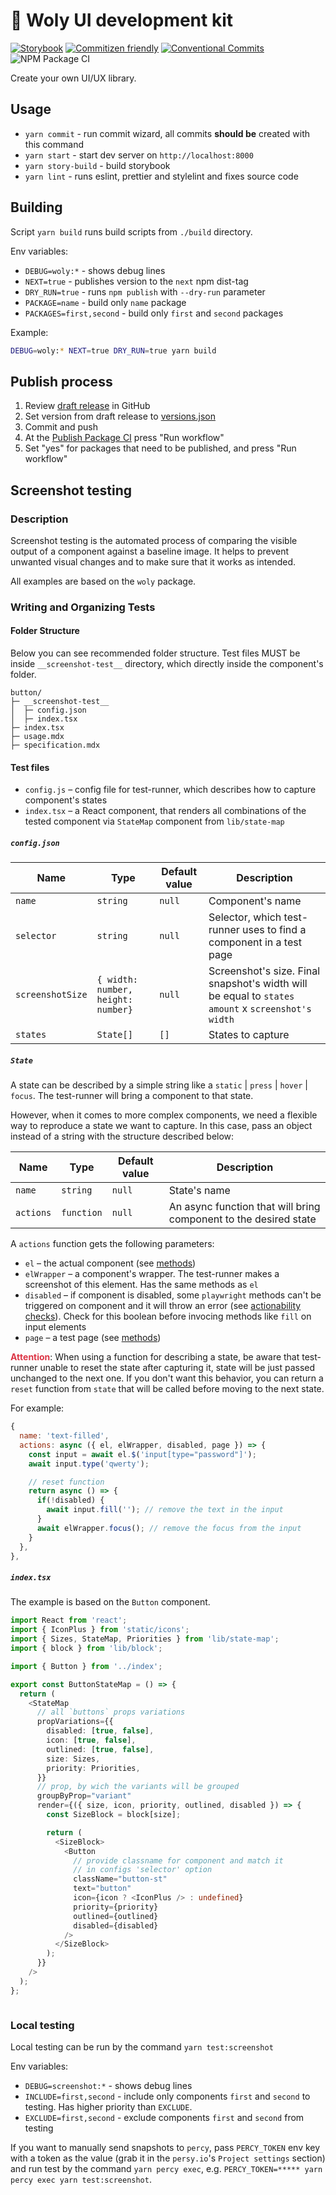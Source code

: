 # 🐣 Woly UI development kit

[![Storybook](https://cdn.jsdelivr.net/gh/storybookjs/brand@master/badge/badge-storybook.svg)](https://woly-ui.github.io/woly/) [![Commitizen friendly](https://img.shields.io/badge/commitizen-friendly-brightgreen.svg)](http://commitizen.github.io/cz-cli/) [![Conventional Commits](https://img.shields.io/badge/Conventional%20Commits-1.0.0-yellow.svg)](https://conventionalcommits.org) ![NPM Package CI](https://github.com/woly-ui/woly/workflows/NPM%20Package%20CI/badge.svg)

Create your own UI/UX library.

## Usage

- `yarn commit` - run commit wizard, all commits **should be** created with this command
- `yarn start` - start dev server on `http://localhost:8000`
- `yarn story-build` - build storybook
- `yarn lint` - runs eslint, prettier and stylelint and fixes source code

## Building

Script `yarn build` runs build scripts from `./build` directory.

Env variables:

- `DEBUG=woly:*` - shows debug lines
- `NEXT=true` - publishes version to the `next` npm dist-tag
- `DRY_RUN=true` - runs `npm publish` with `--dry-run` parameter
- `PACKAGE=name` - build only `name` package
- `PACKAGES=first,second` - build only `first` and `second` packages

Example:

```sh
DEBUG=woly:* NEXT=true DRY_RUN=true yarn build
```

## Publish process

1. Review [draft release](https://github.com/woly-ui/woly/releases) in GitHub
1. Set version from draft release to [versions.json](./versions.json)
1. Commit and push
1. At the [Publish Package CI](https://github.com/woly-ui/woly/actions/workflows/npm.yml) press "Run workflow"
1. Set "yes" for packages that need to be published, and press "Run workflow"

## Screenshot testing

### Description

Screenshot testing is the automated process of comparing the visible output of a component against a baseline image. It helps to prevent unwanted visual changes and to make sure that it works as intended.

All examples are based on the `woly` package.

### Writing and Organizing Tests

#### Folder Structure

Below you can see recommended folder structure. Test files MUST be inside `__screenshot-test__` directory, which directly inside the component's folder.

```
button/
├─ __screenshot-test__
│  ├─ config.json
│  ├─ index.tsx
├─ index.tsx
├─ usage.mdx
├─ specification.mdx

```

#### Test files

- `config.js` – config file for test-runner, which describes how to capture component's states
- `index.tsx` – a React component, that renders all combinations of the tested component via `StateMap` component from `lib/state-map`

##### **`config.json`**

| Name             | Type                               | Default value | Description                                                                                       |
| ---------------- | ---------------------------------- | ------------- | ------------------------------------------------------------------------------------------------- |
| `name`           | `string`                           | `null`        | Component's name                                                                                  |
| `selector`       | `string`                           | `null`        | Selector, which test-runner uses to find a component in a test page                               |
| `screenshotSize` | `{ width: number, height: number}` | `null`        | Screenshot's size. Final snapshot's width will be equal to `states amount` x `screenshot's width` |
| `states`         | `State[]`                          | `[]`          | States to capture                                                                                 |

##### **`State`**

A state can be described by a simple string like a `static` | `press` | `hover` | `focus`. The test-runner will bring a component to that state.

However, when it comes to more complex components, we need a flexible way to reproduce a state we want to capture.
In this case, pass an object instead of a string with the structure described below:

| Name      | Type       | Default value | Description                                                      |
| --------- | ---------- | ------------- | ---------------------------------------------------------------- |
| `name`    | `string`   | `null`        | State's name                                                     |
| `actions` | `function` | `null`        | An async function that will bring component to the desired state |

A `actions` function gets the following parameters:

- `el` – the actual component (see [methods](https://playwright.dev/docs/api/class-elementhandle))
- `elWrapper` – a component's wrapper. The test-runner makes a screenshot of this element. Has the same methods as `el`
- `disabled` – if component is disabled, some `playwright` methods can't be triggered on component and it will throw an error (see [actionability checks](https://playwright.dev/docs/actionability)). Check for this boolean before invocing methods like `fill` on input elements
- `page` – a test page (see [methods](https://playwright.dev/docs/api/class-page/))

<span style="color:#dc3545">**Attention**</span>: When using a function for describing a state, be aware that test-runner unable to reset the state after capturing it, state will be just passed unchanged to the next one. If you don't want this behavior, you can return a `reset` function from `state` that will be called before moving to the next state.

For example:

```js
{
  name: 'text-filled',
  actions: async ({ el, elWrapper, disabled, page }) => {
    const input = await el.$('input[type="password"]');
    await input.type('qwerty');

    // reset function
    return async () => {
      if(!disabled) {
        await input.fill(''); // remove the text in the input
      }
      await elWrapper.focus(); // remove the focus from the input
    }
  },
},
```

##### **`index.tsx`**

The example is based on the `Button` component.

```ts
import React from 'react';
import { IconPlus } from 'static/icons';
import { Sizes, StateMap, Priorities } from 'lib/state-map';
import { block } from 'lib/block';

import { Button } from '../index';

export const ButtonStateMap = () => {
  return (
    <StateMap
      // all `buttons` props variations
      propVariations={{
        disabled: [true, false],
        icon: [true, false],
        outlined: [true, false],
        size: Sizes,
        priority: Priorities,
      }}
      // prop, by wich the variants will be grouped
      groupByProp="variant"
      render={({ size, icon, priority, outlined, disabled }) => {
        const SizeBlock = block[size];

        return (
          <SizeBlock>
            <Button
              // provide classname for component and match it
              // in configs 'selector' option
              className="button-st"
              text="button"
              icon={icon ? <IconPlus /> : undefined}
              priority={priority}
              outlined={outlined}
              disabled={disabled}
            />
          </SizeBlock>
        );
      }}
    />
  );
};



```

### Local testing

Local testing can be run by the command `yarn test:screenshot`

Env variables:

- `DEBUG=screenshot:*` - shows debug lines
- `INCLUDE=first,second` - include only components `first` and `second` to testing. Has higher priority than `EXCLUDE`.
- `EXCLUDE=first,second` - exclude components `first` and `second` from testing

If you want to manually send snapshots to `percy`, pass `PERCY_TOKEN` env key with a token as the value (grab it in the `persy.io`'s `Project settings` section) and run test by the command `yarn percy exec`, e.g. `PERCY_TOKEN=***** yarn percy exec yarn test:screenshot`.
